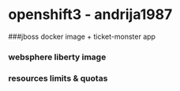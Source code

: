 # openshift3 - andrija1987

###jboss docker image + ticket-monster app
### websphere liberty image
### resources limits & quotas
